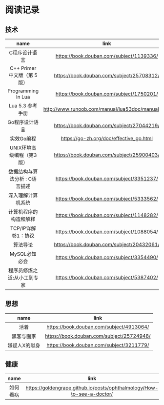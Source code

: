 

# 阅读记录

## 技术

name | link | progress
:-: | :-: | :-:
C程序设计语言 | https://book.douban.com/subject/1139336/ | ★☆
C++ Primer 中文版（第 5 版）| https://book.douban.com/subject/25708312/ | ★
Programming In Lua | https://book.douban.com/subject/1750201/ | ★★
Lua 5.3 参考手册 | http://www.runoob.com/manual/lua53doc/manual.html | ★★
Go程序设计语言 | https://book.douban.com/subject/27044219/ | ★
实效Go编程 | https://go-zh.org/doc/effective_go.html | ★
UNIX环境高级编程（第3版）| https://book.douban.com/subject/25900403/ | 
数据结构与算法分析 : C语言描述 | https://book.douban.com/subject/3351237/ | 
深入理解计算机系统 | https://book.douban.com/subject/5333562/ | 
计算机程序的构造和解释 | https://book.douban.com/subject/1148282/ | 
TCP/IP详解 卷1：协议 | https://book.douban.com/subject/1088054/ | 
算法导论 | https://book.douban.com/subject/20432061/ | 
MySQL必知必会 | https://book.douban.com/subject/3354490/ | ★  
程序员修炼之道:从小工到专家 | https://book.douban.com/subject/5387402/ |  

## 思想

name | link 
:-: | :-:
活着 | https://book.douban.com/subject/4913064/
黑客与画家 | https://book.douban.com/subject/25724948/
嫌疑人X的献身 | https://book.douban.com/subject/3211779/

## 健康

name | link
:-: | :-:
如何看病 | https://goldengrape.github.io/posts/ophthalmology/How-to-see-a-doctor/